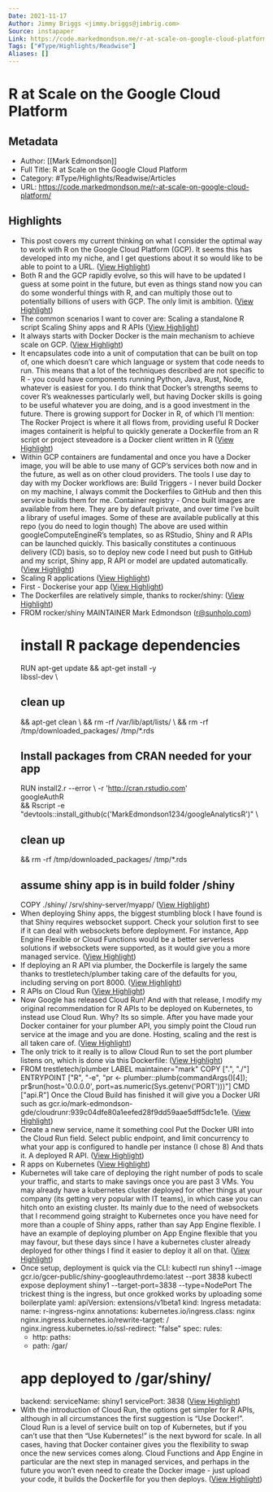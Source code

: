 ```yaml
---
Date: 2021-11-17
Author: Jimmy Briggs <jimmy.briggs@jimbrig.com>
Source: instapaper
Link: https://code.markedmondson.me/r-at-scale-on-google-cloud-platform/
Tags: ["#Type/Highlights/Readwise"]
Aliases: []
---
```

# R at Scale on the Google Cloud Platform

## Metadata
- Author: [[Mark Edmondson]]
- Full Title: R at Scale on the Google Cloud Platform
- Category: #Type/Highlights/Readwise/Articles
- URL: https://code.markedmondson.me/r-at-scale-on-google-cloud-platform/

## Highlights
- This post covers my current thinking on what I consider the optimal way to work with R on the Google Cloud Platform (GCP). It seems this has developed into my niche, and I get questions about it so would like to be able to point to a URL. ([View Highlight](https://instapaper.com/read/1362616169/14671724))
- Both R and the GCP rapidly evolve, so this will have to be updated I guess at some point in the future, but even as things stand now you can do some wonderful things with R, and can multiply those out to potentially billions of users with GCP. The only limit is ambition. ([View Highlight](https://instapaper.com/read/1362616169/14671725))
- The common scenarios I want to cover are:
  Scaling a standalone R script
  Scaling Shiny apps and R APIs ([View Highlight](https://instapaper.com/read/1362616169/14671726))
- It always starts with Docker
  Docker is the main mechanism to achieve scale on GCP. ([View Highlight](https://instapaper.com/read/1362616169/14671727))
- It encapsulates code into a unit of computation that can be built on top of, one which doesn’t care which language or system that code needs to run.
  This means that a lot of the techniques described are not specific to R - you could have components running Python, Java, Rust, Node, whatever is easiest for you. I do think that Docker’s strengths seems to cover R’s weaknesses particularly well, but having Docker skills is going to be useful whatever you are doing, and is a good investment in the future.
  There is growing support for Docker in R, of which I’ll mention:
  The Rocker Project is where it all flows from, providing useful R Docker images
  containerit is helpful to quickly generate a Dockerfile from an R script or project
  steveadore is a Docker client written in R ([View Highlight](https://instapaper.com/read/1362616169/14671728))
- Within GCP containers are fundamental and once you have a Docker image, you will be able to use many of GCP’s services both now and in the future, as well as on other cloud providers. The tools I use day to day with my Docker workflows are:
  Build Triggers - I never build Docker on my machine, I always commit the Dockerfiles to GitHub and then this service builds them for me.
  Container registry - Once built images are available from here. They are by default private, and over time I’ve built a library of useful images. Some of these are available publically at this repo (you do need to login though)
  The above are used within googleComputeEngineR’s templates, so as RStudio, Shiny and R APIs can be launched quickly.
  This basically constitutes a continuous delivery (CD) basis, so to deploy new code I need but push to GitHub and my script, Shiny app, R API or model are updated automatically. ([View Highlight](https://instapaper.com/read/1362616169/14671730))
- Scaling R applications ([View Highlight](https://instapaper.com/read/1362616169/14671732))
- First - Dockerise your app ([View Highlight](https://instapaper.com/read/1362616169/14671733))
- The Dockerfiles are relatively simple, thanks to rocker/shiny: ([View Highlight](https://instapaper.com/read/1362616169/14671734))
- FROM rocker/shiny
  MAINTAINER Mark Edmondson (r@sunholo.com)
  # install R package dependencies
  RUN apt-get update && apt-get install -y \
  libssl-dev \
  ## clean up
  && apt-get clean \ 
  && rm -rf /var/lib/apt/lists/ \ 
  && rm -rf /tmp/downloaded_packages/ /tmp/*.rds
  ## Install packages from CRAN needed for your app
  RUN install2.r --error \ 
  -r 'http://cran.rstudio.com' \
  googleAuthR \
  && Rscript -e "devtools::install_github(c('MarkEdmondson1234/googleAnalyticsR')" \
  ## clean up
  && rm -rf /tmp/downloaded_packages/ /tmp/*.rds
  ## assume shiny app is in build folder /shiny
  COPY ./shiny/ /srv/shiny-server/myapp/ ([View Highlight](https://instapaper.com/read/1362616169/14671737))
- When deploying Shiny apps, the biggest stumbling block I have found is that Shiny requires websocket support. Check your solution first to see if it can deal with websockets before deployment. For instance, App Engine Flexible or Cloud Functions would be a better serverless solutions if websockets were supported, as it would give you a more managed service. ([View Highlight](https://instapaper.com/read/1362616169/14671738))
- If deploying an R API via plumber, the Dockerfile is largely the same thanks to trestletech/plumber taking care of the defaults for you, including serving on port 8000. ([View Highlight](https://instapaper.com/read/1362616169/14671741))
- R APIs on Cloud Run ([View Highlight](https://instapaper.com/read/1362616169/14671742))
- Now Google has released Cloud Run! And with that release, I modify my original recommendation for R APIs to be deployed on Kubernetes, to instead use Cloud Run.
  Why? Its so simple. After you have made your Docker container for your plumber API, you simply point the Cloud run service at the image and you are done. Hosting, scaling and the rest is all taken care of. ([View Highlight](https://instapaper.com/read/1362616169/14671745))
- The only trick to it really is to allow Cloud Run to set the port plumber listens on, which is done via this Dockerfile: ([View Highlight](https://instapaper.com/read/1362616169/14671746))
- FROM trestletech/plumber
  LABEL maintainer="mark"
  COPY [".", "./"]
  ENTRYPOINT ["R", "-e", "pr <- plumber::plumb(commandArgs()[4]); pr$run(host='0.0.0.0', port=as.numeric(Sys.getenv('PORT')))"]
  CMD ["api.R"]
  Once the Cloud Build has finished it will give you a Docker URI such as gcr.io/mark-edmondson-gde/cloudrunr:939c04dfe80a1eefed28f9dd59aae5dff5dc1e1e. ([View Highlight](https://instapaper.com/read/1362616169/14671747))
- Create a new service, name it something cool
  Put the Docker URI into the Cloud Run field.
  Select public endpoint, and limit concurrency to what your app is configured to handle per instance (I chose 8)
  And thats it. A deployed R API. ([View Highlight](https://instapaper.com/read/1362616169/14671749))
- R apps on Kubernetes ([View Highlight](https://instapaper.com/read/1362616169/14671752))
- Kubernetes will take care of deploying the right number of pods to scale your traffic, and starts to make savings once you are past 3 VMs. You may already have a kubernetes cluster deployed for other things at your company (its getting very popular with IT teams), in which case you can hitch onto an existing cluster.
  Its mainly due to the need of websockets that I recommend going straight to Kubernetes once you have need for more than a couple of Shiny apps, rather than say App Engine flexible. I have an example of deploying plumber on App Engine flexible that you may favour, but these days since I have a kubernetes cluster already deployed for other things I find it easier to deploy it all on that. ([View Highlight](https://instapaper.com/read/1362616169/14671753))
- Once setup, deployment is quick via the CLI:
  kubectl run shiny1 --image gcr.io/gcer-public/shiny-googleauthrdemo:latest --port 3838
  kubectl expose deployment shiny1 --target-port=3838 --type=NodePort
  The trickest thing is the ingress, but once grokked works by uploading some boilerplate yaml:
  apiVersion: extensions/v1beta1
  kind: Ingress
  metadata:
  name: r-ingress-nginx
  annotations:
  kubernetes.io/ingress.class: nginx
  nginx.ingress.kubernetes.io/rewrite-target: / 
  nginx.ingress.kubernetes.io/ssl-redirect: "false"
  spec:
  rules:
  - http:
  paths:
  - path: /gar/
  # app deployed to /gar/shiny/
  backend:
  serviceName: shiny1
  servicePort: 3838 ([View Highlight](https://instapaper.com/read/1362616169/14671755))
- With the introduction of Cloud Run, the options get simpler for R APIs, although in all circumstances the first suggestion is “Use Docker!”. Cloud Run is a level of service built on top of Kubernetes, but if you can’t use that then “Use Kubernetes!” is the next byword for scale.
  In all cases, having that Docker container gives you the flexibility to swap once the new services comes along. Cloud Functions and App Engine in particular are the next step in managed services, and perhaps in the future you won’t even need to create the Docker image - just upload your code, it builds the Dockerfile for you then deploys. ([View Highlight](https://instapaper.com/read/1362616169/14671758))
